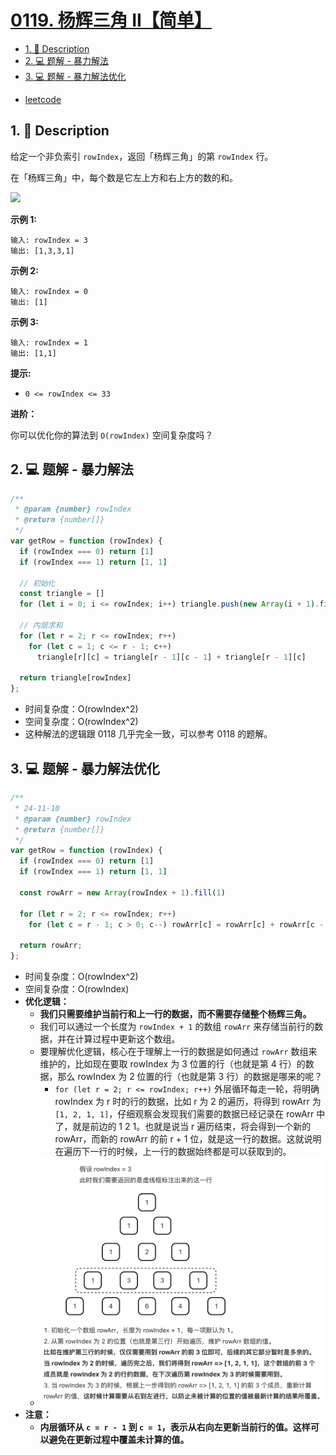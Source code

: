 # [0119. 杨辉三角 II【简单】](https://github.com/Tdahuyou/leetcode/tree/main/0119.%20%E6%9D%A8%E8%BE%89%E4%B8%89%E8%A7%92%20II%E3%80%90%E7%AE%80%E5%8D%95%E3%80%91)

<!-- region:toc -->
- [1. 📝 Description](#1--description)
- [2. 💻 题解 - 暴力解法](#2--题解---暴力解法)
- [3. 💻 题解 - 暴力解法优化](#3--题解---暴力解法优化)
<!-- endregion:toc -->



- [leetcode](https://leetcode.cn/problems/pascals-triangle-ii)

## 1. 📝 Description

给定一个非负索引 `rowIndex`，返回「杨辉三角」的第 `rowIndex` 行。

在「杨辉三角」中，每个数是它左上方和右上方的数的和。

![](https://pic.leetcode-cn.com/1626927345-DZmfxB-PascalTriangleAnimated2.gif)

**示例 1:**
```
输入: rowIndex = 3
输出: [1,3,3,1]

```
**示例 2:**
```
输入: rowIndex = 0
输出: [1]

```
**示例 3:**
```
输入: rowIndex = 1
输出: [1,1]

```
**提示:**

- `0 <= rowIndex <= 33`

**进阶：**

你可以优化你的算法到 `O(rowIndex)` 空间复杂度吗？

## 2. 💻 题解 - 暴力解法

```js
/**
 * @param {number} rowIndex
 * @return {number[]}
 */
var getRow = function (rowIndex) {
  if (rowIndex === 0) return [1]
  if (rowIndex === 1) return [1, 1]

  // 初始化
  const triangle = []
  for (let i = 0; i <= rowIndex; i++) triangle.push(new Array(i + 1).fill(1))

  // 内层求和
  for (let r = 2; r <= rowIndex; r++)
    for (let c = 1; c <= r - 1; c++)
      triangle[r][c] = triangle[r - 1][c - 1] + triangle[r - 1][c]

  return triangle[rowIndex]
};
```

- 时间复杂度：O(rowIndex^2)
- 空间复杂度：O(rowIndex^2)
- 这种解法的逻辑跟 0118 几乎完全一致，可以参考 0118 的题解。

## 3. 💻 题解 - 暴力解法优化

```js
/**
 * 24-11-10
 * @param {number} rowIndex
 * @return {number[]}
 */
var getRow = function (rowIndex) {
  if (rowIndex === 0) return [1]
  if (rowIndex === 1) return [1, 1]

  const rowArr = new Array(rowIndex + 1).fill(1)

  for (let r = 2; r <= rowIndex; r++)
    for (let c = r - 1; c > 0; c--) rowArr[c] = rowArr[c] + rowArr[c - 1]

  return rowArr;
};
```

- 时间复杂度：O(rowIndex^2)
- 空间复杂度：O(rowIndex)
- **优化逻辑：**
  - **我们只需要维护当前行和上一行的数据，而不需要存储整个杨辉三角。**
  - 我们可以通过一个长度为 `rowIndex + 1` 的数组 `rowArr` 来存储当前行的数据，并在计算过程中更新这个数组。
  - 要理解优化逻辑，核心在于理解上一行的数据是如何通过 `rowArr` 数组来维护的，比如现在要取 rowIndex 为 3 位置的行（也就是第 4 行）的数据，那么 rowIndex 为 2 位置的行（也就是第 3 行）的数据是哪来的呢？
    - `for (let r = 2; r <= rowIndex; r++)` 外层循环每走一轮，将明确 rowIndex 为 r 时的行的数据，比如 r 为 2 的遍历，将得到 rowArr 为 `[1, 2, 1, 1]`，仔细观察会发现我们需要的数据已经记录在 rowArr 中了，就是前边的 1 2 1。也就是说当 r 遍历结束，将会得到一个新的 rowArr，而新的 rowArr 的前 r + 1 位，就是这一行的数据。这就说明在遍历下一行的时候，上一行的数据始终都是可以获取到的。
  - ![](md-imgs/2024-11-10-22-31-54.png)
- **注意：**
  - **内层循环从 `c = r - 1` 到 `c = 1`，表示从右向左更新当前行的值。这样可以避免在更新过程中覆盖未计算的值。**


